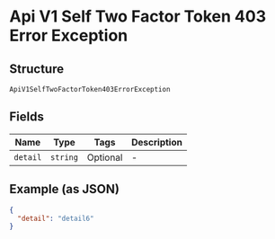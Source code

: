 
# Api V1 Self Two Factor Token 403 Error Exception

## Structure

`ApiV1SelfTwoFactorToken403ErrorException`

## Fields

| Name | Type | Tags | Description |
|  --- | --- | --- | --- |
| `detail` | `string` | Optional | - |

## Example (as JSON)

```json
{
  "detail": "detail6"
}
```

